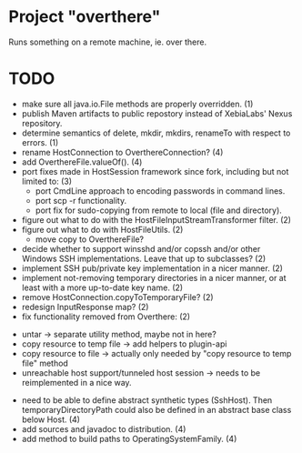 # Project "overthere"
Runs something on a remote machine, ie. over there.

# TODO
* make sure all java.io.File methods are properly overridden. (1)
* publish Maven artifacts to public repostory instead of XebiaLabs' Nexus repository.
* determine semantics of delete, mkdir, mkdirs, renameTo with respect to errors. (1)
* rename HostConnection to OverthereConnection? (4)
* add OverthereFile.valueOf(). (4)
* port fixes made in HostSession framework since fork, including but not limited to: (3)
  * port CmdLine approach to encoding passwords in command lines.
  * port scp -r functionality.
  * port fix for sudo-copying from remote to local (file and directory).
* figure out what to do with the HostFileInputStreamTransformer filter. (2)
* figure out what to do with HostFileUtils. (2)
  * move copy to OverthereFile?
* decide whether to support winsshd and/or copssh and/or other Windows SSH implementations. Leave that up to subclasses? (2)
* implement SSH pub/private key implementation in a nicer manner. (2)
* implement not-removing temporary directories in a nicer manner, or at least with a more up-to-date key name. (2)
* remove HostConnection.copyToTemporaryFile? (2)
* redesign InputResponse map? (2)
* fix functionality removed from Overthere: (2)
 - untar -> separate utility method, maybe not in here?
 - copy resource to temp file -> add helpers to plugin-api
 - copy resource to file -> actually only needed by "copy resource to temp file" method
 - unreachable host support/tunneled host session -> needs to be reimplemented in a nice way.
* need to be able to define abstract synthetic types (SshHost). Then temporaryDirectoryPath could also be defined in an abstract base class below Host. (4)
* add sources and javadoc to distribution. (4)
* add method to build paths to OperatingSystemFamily. (4)

